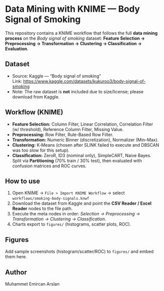# Data Mining with KNIME — Body Signal of Smoking

This repository contains a KNIME workflow that follows the full **data mining process** on the *Body signal of smoking* dataset: **Feature Selection → Preprocessing → Transformation → Clustering → Classification → Evaluation**.

## Dataset
- Source: Kaggle — “Body signal of smoking”  
  Link: https://www.kaggle.com/datasets/kukuroo3/body-signal-of-smoking  
- Note: The raw dataset is **not** included due to size/license; please download from Kaggle.

## Workflow (KNIME)
- **Feature Selection:** Column Filter, Linear Correlation, Correlation Filter (w/ threshold), Reference Column Filter, Missing Value.
- **Preprocessing:** Row Filter, Rule-Based Row Filter.
- **Transformation:** Numeric Binner (discretization), Normalizer (Min–Max).
- **Clustering:** K‑Means (chosen after SLINK failed to execute and DBSCAN was too slow for this setup).
- **Classification:** ZeroR, ID3 (nominal only), SimpleCART, Naive Bayes.  
  Split via **Partitioning** (70% train / 30% test), then evaluated with confusion matrices and ROC curves.

## How to use
1) Open KNIME → `File > Import KNIME Workflow` → select `workflows/smoking-body-signals.knwf`  
2) Download the dataset from Kaggle and point the **CSV Reader / Excel Reader** nodes to the file path.  
3) Execute the meta nodes in order: *Selection → Preprocessing → Transformation → Clustering → Classification*.  
4) Charts export to `figures/` (histograms, scatter plots, ROC).

## Figures
Add sample screenshots (histogram/scatter/ROC) to `figures/` and embed them here.

## Author
Muhammet Emircan Arslan
